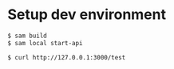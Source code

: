 # Setup dev environment

```bash
$ sam build
$ sam local start-api
```

```bash
$ curl http://127.0.0.1:3000/test
```
